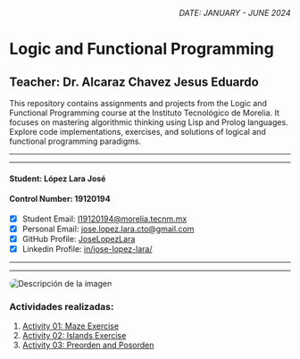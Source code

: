 <p style="text-align: right;"><em>DATE: JANUARY - JUNE 2024</em></p>

# **Logic and Functional Programming**

## Teacher: Dr. Alcaraz Chavez Jesus Eduardo


This repository contains assignments and projects from the Logic and Functional Programming course at the Instituto Tecnológico de Morelia. It focuses on mastering algorithmic thinking using Lisp and Prolog languages. Explore code implementations, exercises, and solutions of logical and functional programming paradigms.
_______________________________________________________
_______________________________________________________

#### Student: López Lara José
#### Control Number: 19120194
* [x] Student Email: l19120194@morelia.tecnm.mx
* [x] Personal Email: jose.lopez.lara.cto@gmail.com
* [x] GitHub Profile: [JoseLopezLara](https://github.com/JoseLopezLara)
* [x] Linkedin Profile: [in/jose-lopez-lara/](https://www.linkedin.com/in/jose-lopez-lara/) 

_______________________________________________________
_______________________________________________________

<img src="https://jcubic.pl/img/lisp-alien.png" alt="Descripción de la imagen" style="border-radius: 40px;">

### Actividades realizadas:

1. [Activity 01: Maze Exercise](01_Maze/README.md)
2. [Activity 02: Islands Exercise](02_Island/README.md)
3. [Activity 03: Preorden and Posorden](03_preorden_postorden_expresions/README.md)